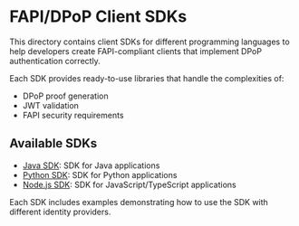 # FAPI/DPoP Client SDKs

This directory contains client SDKs for different programming languages to help developers create FAPI-compliant clients that implement DPoP authentication correctly.

Each SDK provides ready-to-use libraries that handle the complexities of:
- DPoP proof generation
- JWT validation
- FAPI security requirements

## Available SDKs

- [Java SDK](./java/): SDK for Java applications
- [Python SDK](./python/): SDK for Python applications
- [Node.js SDK](./nodejs/): SDK for JavaScript/TypeScript applications

Each SDK includes examples demonstrating how to use the SDK with different identity providers.